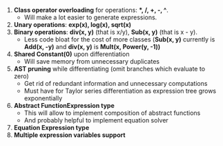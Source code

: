 1. **Class operator overloading** for operations: **\*, /, +, -, ^**. 
      * Will make a lot easier to generate expressions.
2. **Unary operations**: **exp(x), log(x), sqrt(x)**
3. **Binary operations**: **div(x, y)** (that is x/y), **Sub(x, y)** (that is x - y). 
    * Less code bloat for the cost of more classes (**Sub(x, y)** currently is **Add(x, -y)** and **div(x, y)** is **Mult(x, Power(y, -1))**
4. **Shared Constant(0)** upon differentiation
     * Will save memory from unnecessary duplicates
6. **AST pruning** while differentiating (omit branches which evaluate to zero)
     * Get rid of redundant information and unnecessary computations 
     * Must have for Taylor series differentiation as expression tree grows exponentially
7. **Abstract FunctionExpression type**
     * This will allow to implement composition of abstract functions
     * And probably helpful to implement equation solver
8. **Equation Expression type**
9. **Multiple expression variables support**
